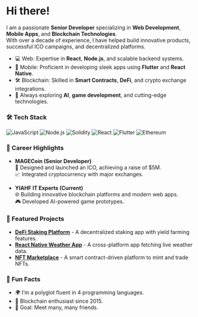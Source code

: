# Hi there! 

I am a passionate **Senior Developer** specializing in **Web Development**, **Mobile Apps**, and **Blockchain Technologies**.  
With over a decade of experience, I have helped build innovative products, successful ICO campaigns, and decentralized platforms.

- 💻 Web: Expertise in **React**, **Node.js**, and scalable backend systems.  
- 📱 Mobile: Proficient in developing sleek apps using **Flutter** and **React Native**.  
- 🛠️ Blockchain: Skilled in **Smart Contracts**, **DeFi**, and crypto exchange integrations.  
- 🌟 Always exploring **AI**, **game development**, and cutting-edge technologies.

### 🛠️ Tech Stack  
![JavaScript](https://img.shields.io/badge/-JavaScript-F7DF1E?logo=javascript&logoColor=black&style=flat-square)
![Node.js](https://img.shields.io/badge/-Node.js-339933?logo=node.js&logoColor=white&style=flat-square)
![Solidity](https://img.shields.io/badge/-Solidity-363636?logo=solidity&logoColor=white&style=flat-square)
![React](https://img.shields.io/badge/-React-61DAFB?logo=react&logoColor=black&style=flat-square)
![Flutter](https://img.shields.io/badge/-Flutter-02569B?logo=flutter&logoColor=white&style=flat-square)
![Ethereum](https://img.shields.io/badge/-Ethereum-3C3C3D?logo=ethereum&logoColor=white&style=flat-square)

### 💼 Career Highlights  
- **MAGECoin (Senior Developer)**  
  🚀 Designed and launched an ICO, achieving a raise of $5M.  
  📈 Integrated cryptocurrency with major exchanges.

- **YIAHF IT Experts (Current)**  
  🌐 Building innovative blockchain platforms and modern web apps.  
  🎮 Developed AI-powered game prototypes.  

### 🌟 Featured Projects  
- [**DeFi Staking Platform**](#) - A decentralized staking app with yield farming features.  
- [**React Native Weather App**](#) - A cross-platform app fetching live weather data.  
- [**NFT Marketplace**](#) - A smart contract-driven platform to mint and trade NFTs.  

### 🌱 Fun Facts  
- 🌍 I’m a polyglot fluent in 4 programming languages.  
- 🔐 Blockchain enthusiast since 2015.  
- 🎯 Goal: Meet many, many friends.
